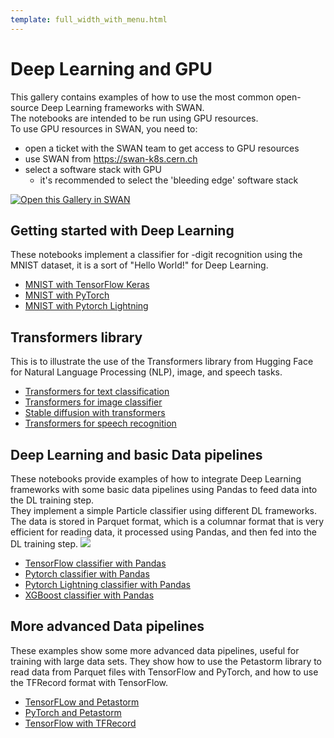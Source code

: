 ```yaml
---
template: full_width_with_menu.html
---
```


# Deep Learning and GPU

This gallery contains examples of how to use the most common open-source Deep Learning frameworks with SWAN.  
The notebooks are intended to be run using GPU resources.  
To use GPU resources in SWAN, you need to:
 - open a ticket with the SWAN team to get access to GPU resources
 - use SWAN from https://swan-k8s.cern.ch
 - select a software stack with GPU
   - it's recommended to select the 'bleeding edge' software stack

[<img class="open_in_swan" data-path="apache_spark1" data-name="SWAN: Spark connector and monitor" alt="Open this Gallery in SWAN" src="https://swanserver.web.cern.ch/swanserver/images/badge_swan_white_150.png">][gallery_url]

## Getting started with Deep Learning
These notebooks implement a classifier for -digit recognition using the MNIST dataset, it is a sort of "Hello World!" for Deep Learning.

* [MNIST with TensorFlow Keras](GPU_and_data/DeepLearning-GPU/TensorFlow_Keras_MNIST.ipynb)
* [MNIST with PyTorch](GPU_and_data/DeepLearning-GPU/PyTorch_MNIST.ipynb)
* [MNIST with Pytorch Lightning](GPU_and_data/DeepLearning-GPU/PyTorch_Lightning_MNIST.ipynb)

## Transformers library
This is to illustrate the use of the Transformers library from Hugging Face for Natural Language Processing (NLP), image, and speech tasks.

* [Transformers for text classification](GPU_and_data/DeepLearning-GPU/Transformers_text_example.ipynb)
* [Transformers for image classifier](GPU_and_data/DeepLearning-GPU/Transformers_image_example.ipynb)
* [Stable diffusion with transformers](GPU_and_data/DeepLearning-GPU/Transformers_stable_diffusion_example.ipynb)
* [Transformers for speech recognition](GPU_and_data/DeepLearning-GPU/Transformers_speech_recognition.ipynb)

## Deep Learning and basic Data pipelines
These notebooks provide examples of how to integrate Deep Learning frameworks with some basic data pipelines using Pandas to feed data into the DL training step.  
They implement a simple Particle classifier using different DL frameworks. The data is stored in Parquet format, which is a columnar format that is very efficient for reading data,
it processed using Pandas, and then fed into the DL training step.
![][classifier_image]

* [TensorFlow classifier with Pandas](GPU_and_data/DeepLearning-GPU/TensorFlow_Keras_HLF_with_Pandas_Parquet.ipynb)
* [Pytorch classifier with Pandas](GPU_and_data/DeepLearning-GPU/PyTorch_HLF_with_Pandas_Parquet.ipynb)
* [Pytorch Lightning classifier with Pandas](GPU_and_data/DeepLearning-GPU/PyTorch_Lightning_HLF_with_Pandas_Parquet.ipynb)
* [XGBoost classifier with Pandas](GPU_and_data/DeepLearning-GPU/XGBoost_with_Pandas_Parquet.ipynb)
 
## More advanced Data pipelines
These examples show some more advanced data pipelines, useful for training with large data sets. They show how to use 
the Petastorm library to read data from Parquet files with TensorFlow and PyTorch, and how to use the TFRecord format with TensorFlow.

* [TensorFLow and Petastorm](GPU_and_data/DeepLearning-GPU/TensorFlow_Keras_HLF_with_Petastorm_Parquet.ipynb)
* [PyTorch and Petastorm](GPU_and_data/DeepLearning-GPU/PyTorch_HLF_with_Petastorm_Parquet.ipynb)
* [TensorFlow with TFRecord](GPU_and_data/DeepLearning-GPU/TensorFlow_Keras_HLF_with_TFRecord.ipynb)

[gallery_url]:https://cern.ch/swanserver/cgi-bin/go?projurl=https://github.com/cerndb/NotebooksExamples.git
[classifier_image]:https://github.com/cerndb/SparkDLTrigger/raw/master/Docs/Physics_use_case.png

